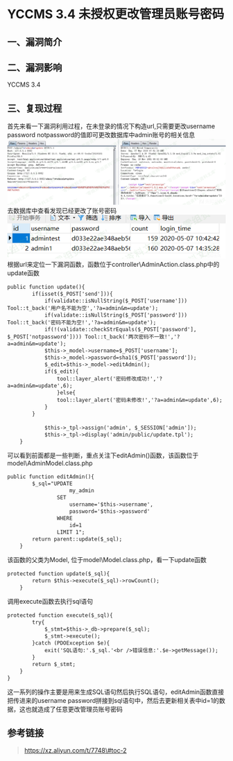 YCCMS 3.4 未授权更改管理员账号密码
==================================

一、漏洞简介
------------

二、漏洞影响
------------

YCCMS 3.4

三、复现过程
------------

首先来看一下漏洞利用过程，在未登录的情况下构造url,只需要更改username
password notpassword的值即可更改数据库中admin账号的相关信息![1.png](./resource/YCCMS3.4未授权更改管理员账号密码/media/rId24.png)去数据库中查看发现已经更改了账号密码![2.png](./resource/YCCMS3.4未授权更改管理员账号密码/media/rId25.png)根据url来定位一下漏洞函数，函数位于controller\\AdminAction.class.php中的update函数

    public function update(){
            if(isset($_POST['send'])){
                if(validate::isNullString($_POST['username'])) Tool::t_back('用户名不能为空','?a=admin&m=update');
                if(validate::isNullString($_POST['password'])) Tool::t_back('密码不能为空!','?a=admin&m=update');
                if(!(validate::checkStrEquals($_POST['password'], $_POST['notpassword']))) Tool::t_back('两次密码不一致!','?a=admin&m=update');
                $this->_model->username=$_POST['username'];
                $this->_model->password=sha1($_POST['password']);
                $_edit=$this->_model->editAdmin();
                if($_edit){
                    tool::layer_alert('密码修改成功!','?a=admin&m=update',6);
                    }else{
                    tool::layer_alert('密码未修改!','?a=admin&m=update',6);
                }
            }

                $this->_tpl->assign('admin', $_SESSION['admin']);
                $this->_tpl->display('admin/public/update.tpl');
        }

可以看到前面都是一些判断，重点关注下editAdmin()函数，该函数位于model\\AdminModel.class.php

    public function editAdmin(){
            $_sql="UPDATE
                        my_admin
                    SET
                        username='$this->username',
                        password='$this->password'
                    WHERE
                        id=1
                    LIMIT 1";
            return parent::update($_sql);
        }

该函数的父类为Model, 位于model\\Model.class.php，看一下update函数

    protected function update($_sql){
            return $this->execute($_sql)->rowCount();
        }

调用execute函数去执行sql语句

    protected function execute($_sql){
            try{
                $_stmt=$this->_db->prepare($_sql);
                $_stmt->execute();
            }catch (PDOException $e){
                exit('SQL语句:'.$_sql.'<br />错误信息:'.$e->getMessage());
            }
            return $_stmt;
        }
    }

这一系列的操作主要是用来生成SQL语句然后执行SQL语句，editAdmin函数直接把传进来的username
password拼接到sql语句中，然后去更新相关表中id=1的数据，这也就造成了任意更改管理员账号密码

参考链接
--------

> https://xz.aliyun.com/t/7748\#toc-2
